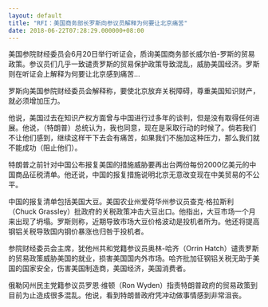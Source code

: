 ```yaml
---
layout: default
title: "RFI：美国商务部长罗斯向参议员解释为何要让北京痛苦"
date: 2018-06-22T07:28:29.000000+08:00
---
```


美国参院财经委员会6月20日举行听证会，质询美国商务部长威尔伯-罗斯的贸易政策。参议员们几乎一致谴责罗斯的贸易保护政策导致混乱，威胁美国经济。罗斯则在听证会上解释为何要让北京感到痛苦…

罗斯向美国参院财经委员会解释称，要使北京放弃关税障碍，尊重美国知识财产，就必须增加压力。

他说，美国过去在知识产权方面曾与中国进行过多年的谈判，但是没有取得任何进展。他说，（特朗普）总统认为，我也同意，现在是采取行动的时候了。倘若我们不让他们感到，继续这样干下去会有痛苦，如果我们不施加这种压力，那么我们就不能成功（阻止他们）。

特朗普之前针对中国公布报复美国的措施威胁要再出台两份每份2000亿美元的中国商品征税清单。他还说，中国的报复措施说明北京无意改变现在中美贸易的不公平。

中国的报复清单包括美国大豆。美国农业州爱荷华州参议员查克·格拉斯利（Chuck Grassley）批政府的关税政策冲击大豆出口。他指出，大豆市场一个月来出现了坍塌。罗斯则称，近期导致市场大豆价格波动是投机者所为。他还将提高钢铝关税导致国内钢价暴涨也归咎于投机者。

参院财经委员会主席，犹他州共和党籍参议员奥林-哈齐（Orrin Hatch）谴责罗斯的贸易政策威胁美国的就业，损害美国国内外市场。哈齐批加征钢铝关税无助于美国的国家安全，伤害美国制造商，美国经济，美国消费者。

俄勒冈州民主党籍参议员罗恩·维顿（Ron Wyden）指责特朗普政府的贸易政策到目前为止造成很多混乱。他说，看到特朗普政府凭冲动做事情感到非常沮丧。


